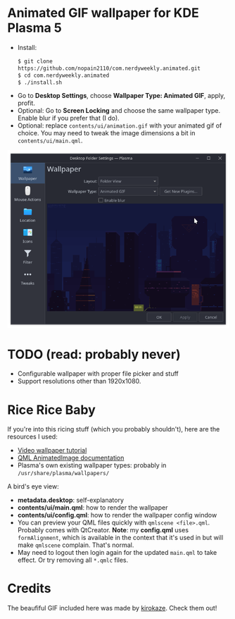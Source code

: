 # Animated GIF wallpaper for KDE Plasma 5

- Install: 
  ```
  $ git clone https://github.com/nopain2110/com.nerdyweekly.animated.git
  $ cd com.nerdyweekly.animated 
  $ ./install.sh
  ```
- Go to **Desktop Settings**, choose **Wallpaper Type: Animated GIF**, apply, profit.
- Optional: Go to **Screen Locking** and choose the same wallpaper type. Enable blur if you prefer
  that (I do).
- Optional: replace `contents/ui/animation.gif` with your animated gif of choice. You may need to
  tweak the image dimensions a bit in `contents/ui/main.qml`.

![Plasma Desktop Settings](settings.png)

# TODO (read: probably never)

- Configurable wallpaper with proper file picker and stuff
- Support resolutions other than 1920x1080.

# Rice Rice Baby

If you're into this ricing stuff (which you probably shouldn't), here are the resources I used:

- [Video wallpaper tutorial](https://forum.kde.org/viewtopic.php?f=17&t=128820)
- [QML AnimatedImage documentation](http://doc.qt.io/qt-5/qml-qtquick-animatedimage.html)
- Plasma's own existing wallpaper types: probably in `/usr/share/plasma/wallpapers/`

A bird's eye view:

- **metadata.desktop**: self-explanatory
- **contents/ui/main.qml**: how to render the wallpaper
- **contents/ui/config.qml**: how to render the wallpaper config window
- You can preview your QML files quickly with `qmlscene <file>.qml`. Probably comes with QtCreator.
  **Note**: my **config.qml** uses `formAlignment`, which is available in the context that it's
  used in but will make `qmlscene` complain. That's normal.
- May need to logout then login again for the updated `main.qml` to take effect. Or try removing
  all `*.qmlc` files.

# Credits

The beaufiful GIF included here was made by [kirokaze](https://www.behance.net/kirokaze). Check them
out!
